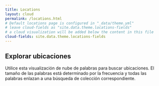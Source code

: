 ```yaml
---
title: Locations
layout: cloud
permalink: /locations.html
# Default locations page is configured in "_data/theme.yml"
# leave cloud-fields as "site.data.theme.locations-fields"
# a cloud visualization will be added below the content in this file
cloud-fields: site.data.theme.locations-fields
---
```


## Explorar ubicaciones

Utilice esta visualización de nube de palabras para buscar ubicaciones. 
El tamaño de las palabras está determinado por la frecuencia y todas las palabras enlazan a una búsqueda de colección correspondiente.
